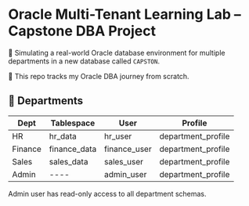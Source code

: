 # Oracle Multi-Tenant Learning Lab – Capstone DBA Project

🎯 Simulating a real-world Oracle database environment for multiple departments in a new database called `CAPSTON`.

📁 This repo tracks my Oracle DBA journey from scratch.

## 🏢 Departments

| Dept    | Tablespace   | User         |            Profile |
|---------|--------------|--------------|--------------------|
| HR      | hr_data      | hr_user      | department_profile |
| Finance | finance_data | finance_user | department_profile |
| Sales   | sales_data   | sales_user   | department_profile |
| Admin   |     ----     | admin_user   | department_profile |

Admin user has read-only access to all department schemas.